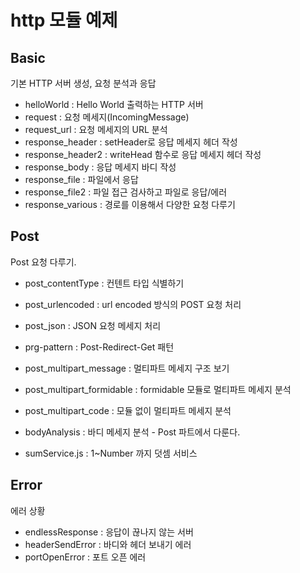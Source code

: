 # http 모듈 예제

## Basic
기본 HTTP 서버 생성, 요청 분석과 응답

- helloWorld : Hello World 출력하는 HTTP 서버
- request : 요청 메세지(IncomingMessage)
- request_url : 요청 메세지의 URL 분석
- response_header : setHeader로 응답 메세지 헤더 작성
- response_header2 : writeHead 함수로 응답 메세지 헤더 작성
- response_body : 응답 메세지 바디 작성
- response_file : 파일에서 응답
- response_file2 : 파일 접근 검사하고 파일로 응답/에러
- response_various : 경로를 이용해서 다양한 요청 다루기

## Post
Post 요청 다루기.

- post_contentType : 컨텐트 타입 식별하기
- post_urlencoded : url encoded 방식의 POST 요청 처리
- post_json : JSON 요청 메세지 처리

- prg-pattern : Post-Redirect-Get 패턴
- post_multipart_message : 멀티파트 메세지 구조 보기
- post_multipart_formidable : formidable 모듈로 멀티파트 메세지 분석
- post_multipart_code : 모듈 없이 멀티파트 메세지 분석


- bodyAnalysis : 바디 메세지 분석 - Post 파트에서 다룬다.
- sumService.js : 1~Number 까지 덧셈 서비스

## Error
에러 상황

- endlessResponse : 응답이 끊나지 않는 서버
- headerSendError : 바디와 헤더 보내기 에러
- portOpenError : 포트 오픈 에러

